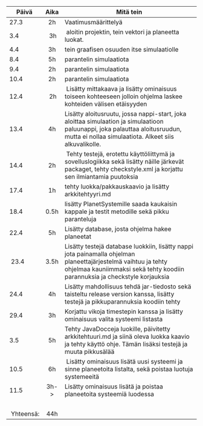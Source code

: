 | Päivä         | Aika          | Mitä tein         |
| ------------- |:-------------:| -----|
| 27.3      | 2h | Vaatimusmäärittelyä |
| 3.4       | 3h | aloitin projektin, tein vektori ja planeetta luokat.|
| 4.4       | 3h | tein graafisen osuuden itse simulaatiolle|
| 8.4       | 5h | parantelin simulaatiota |
| 9.4       | 2h | parantelin simulaatiota |
| 10.4      | 2h | parantelin simulaatiota |
| 12.4      | 2h | Lisätty mittakaava ja lisätty ominaisuus toiseen kohteeseen jolloin ohjelma laskee kohteiden välisen etäisyyden |
| 13.4      | 4h | Lisätty aloitusruutu, jossa nappi-start, joka aloittaa simulaation ja simulaatioon paluunappi, joka palauttaa aloitusruudun, mutta ei nollaa simulaatiota. Alkeet siis alkuvalikolle. |
| 14.4      | 2h | Tehty testejä, erotettu käyttöliittymä ja sovelluslogiikka sekä lisätty näille järkevät packaget, tehty checkstyle.xml ja korjattu sen ilmiantamia puutoksia |
| 17.4      | 1h | tehty luokka/pakkauskaavio ja lisätty arkkitehtyyri.md  |
| 18.4      | 0.5h | lisätty PlanetSystemille saada kaukaisin kappale ja testit metodille sekä pikku paranteluja  |
| 22.4	    | 5h  | Lisätty database, josta ohjelma hakee planeetat |
| 23.4 	    | 3.5h | Lisätty testejä database luokkiin, lisätty nappi jota painamalla ohjelman planeettajärjestelmä vaihtuu ja tehty ohjelmaa kauniimmaksi sekä tehty koodiin parannuksia ja checkstyle korjauksia |
| 24.4      | 4h | Lisätty mahdollisuus tehdä jar-tiedosto sekä taisteltu release version kanssa, lisätty testejä ja pikkuparannuksia koodiin tehty |
| 29.4      | 3h | Korjattu vikoja timestepin kanssa ja lisätty ominaisuus valita systeemi listasta |
| 3.5       | 5h | Tehty JavaDocceja luokille, päivitetty arkkitehtuuri.md ja siinä oleva luokka kaavio ja tehty käyttö ohje. Tämän lisäksi testejä ja muuta pikkusälää |
| 10.5      | 6h | Lisätty ominaisuus lisätä uusi systeemi ja sinne planeetoita listalta, sekä poistaa luotuja systemeeitä |
| 11.5      | 3h-> | Lisätty ominaisuus lisätä ja poistaa planeetoita systeemiä luodessa |
|   |     |    | 
| Yhteensä: | 44h |     |
